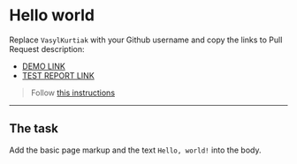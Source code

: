 # Hello world
Replace `VasylKurtiak` with your Github username and copy the links to Pull Request description:
- [DEMO LINK](https://VasylKurtiak.github.io/layout_hello-world/)
- [TEST REPORT LINK](https://VasylKurtiak.github.io/layout_hello-world/report/html_report/)

> Follow [this instructions](https://mate-academy.github.io/layout_task-guideline/#how-to-solve-the-layout-tasks-on-github)
___

## The task 
Add the basic page markup and the text `Hello, world!` into the body.

